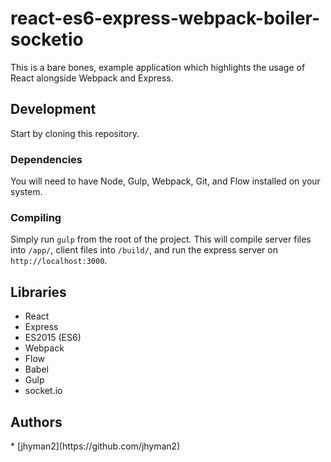 # react-es6-express-webpack-boiler-socketio

This is a bare bones, example application which highlights the usage of React alongside Webpack and Express.

<h2>Development</h2>

Start by cloning this repository.

<h3>Dependencies</h3>
You will need to have Node, Gulp, Webpack, Git, and Flow installed on your system.

<h3>Compiling</h3>

Simply run `gulp` from the root of the project.  This will compile server files into `/app/`, client files into `/build/`, and run the express server on `http://localhost:3000`.

<h2>Libraries</h2>

* React
* Express
* ES2015 (ES6)
* Webpack
* Flow
* Babel
* Gulp
* socket.io

<h2>Authors</h2>
* [jhyman2](https://github.com/jhyman2)